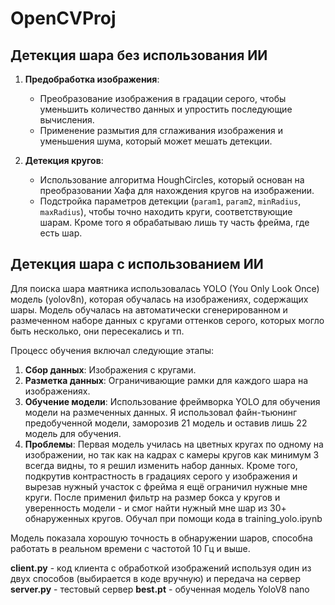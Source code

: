 # OpenCVProj
## Детекция шара без использования ИИ

1. **Предобработка изображения**:
   - Преобразование изображения в градации серого, чтобы уменьшить количество данных и упростить последующие вычисления.
   - Применение размытия для сглаживания изображения и уменьшения шума, который может мешать детекции.

2. **Детекция кругов**:
   - Использование алгоритма HoughCircles, который основан на преобразовании Хафа для нахождения кругов на изображении.
   - Подстройка параметров детекции (`param1`, `param2`, `minRadius`, `maxRadius`), чтобы точно находить круги, соответствующие шарам. Кроме того я обрабатываю лишь ту часть фрейма, где есть шар.

## Детекция шара с использованием ИИ
Для поиска шара маятника использовалась YOLO (You Only Look Once) модель (yolov8n), которая обучалась на изображениях, содержащих шары. Модель обучалась на автоматически сгенерированном и размеченном наборе данных с кругами оттенков серого, которых могло быть несколько, они пересекались и тп.

Процесс обучения включал следующие этапы:

1. **Сбор данных**: Изображения с кругами.
2. **Разметка данных**: Ограничивающие рамки для каждого шара на изображениях.
3. **Обучение модели**: Использование фреймворка YOLO для обучения модели на размеченных данных. Я использовал файн-тьюнинг предобученной модели, заморозив 21 модель и оставив лишь 22 модель для обучения.
4. **Проблемы**: Первая модель училась на цветных кругах по одному на изображении, но так как на кадрах с камеры кругов как минимум 3 всегда видны, то я решил изменить набор данных. Кроме того, подкрутив контрастность в градациях серого у изображения и вырезав нужный участок с фрейма я ещё ограничил нужные мне круги. После применил фильтр на размер бокса у кругов и уверенность модели - и смог найти нужный мне шар из 30+ обнаруженных кругов. Обучал при помощи кода в training_yolo.ipynb

Модель показала хорошую точность в обнаружении шаров, способна работать в реальном времени с частотой 10 Гц и выше.

__client.py__ - код клиента с обработкой изображений используя один из двух способов (выбирается в коде вручную) и передача на сервер
__server.py__ - тестовый сервер
__best.pt__ - обученная модель YoloV8 nano